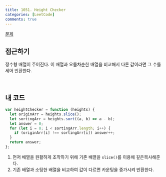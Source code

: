 ```yaml
---
title: 1051. Height Checker
categories: [LeetCode]
comments: true
---
```


[문제](https://leetcode.com/problems/height-checker/)

## 접근하기

정수형 배열이 주어진다. 이 배열과 오름차순한 배열을 비교해서 다른 값이라면 그 수를 세어 반환한다.

<br>

## 내 코드

```js
var heightChecker = function (heights) {
  let originArr = heights.slice();
  let sortingArr = heights.sort((a, b) => a - b);
  let answer = 0;
  for (let i = 0; i < sortingArr.length; i++) {
    if (originArr[i] !== sortingArr[i]) answer++;
  }
  return answer;
};
```

1. 먼저 배열을 원활하게 조작하기 위해 기존 배열을 `slice()`를 이용해 깊은복사해준다.
2. 기존 배열과 소팅한 배열을 비교하여 값이 다르면 카운팅을 증가시켜 반환한다.

